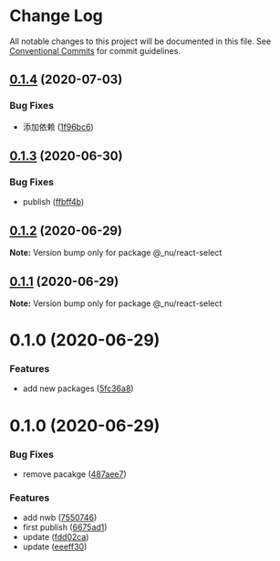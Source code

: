 # Change Log

All notable changes to this project will be documented in this file.
See [Conventional Commits](https://conventionalcommits.org) for commit guidelines.

## [0.1.4](https://github.com/nu-system/react-select/compare/@_nu/react-select@0.1.3...@_nu/react-select@0.1.4) (2020-07-03)


### Bug Fixes

* 添加依赖 ([1f96bc6](https://github.com/nu-system/react-select/commit/1f96bc6d0df16f6b25fb34dcb6df0f811d521056))





## [0.1.3](https://github.com/nu-system/react-select/compare/@_nu/react-select@0.1.2...@_nu/react-select@0.1.3) (2020-06-30)


### Bug Fixes

* publish ([ffbff4b](https://github.com/nu-system/react-select/commit/ffbff4b834614ca542bc20be3509f12c6886e09a))





## [0.1.2](https://github.com/nu-system/react-select/compare/@_nu/react-select@0.1.1...@_nu/react-select@0.1.2) (2020-06-29)

**Note:** Version bump only for package @_nu/react-select





## [0.1.1](https://github.com/nu-system/react-select/compare/@_nu/react-select@0.1.0...@_nu/react-select@0.1.1) (2020-06-29)

**Note:** Version bump only for package @_nu/react-select





# 0.1.0 (2020-06-29)


### Features

* add new packages ([5fc36a8](https://github.com/nu-system/react-select/commit/5fc36a83bfba9be335434f98abd211549864d5cd))





# 0.1.0 (2020-06-29)

### Bug Fixes

- remove pacakge ([487aee7](https://github.com/nu-system/react-select/commit/487aee74684b02bdedf54c3d20610488e19188ae))

### Features

- add nwb ([7550746](https://github.com/nu-system/react-select/commit/7550746cb6838165521f67729bf11d8f0885640f))
- first publish ([6675ad1](https://github.com/nu-system/react-select/commit/6675ad1be1df5b9b7e154f0c44636ae549f6ac5b))
- update ([fdd02ca](https://github.com/nu-system/react-select/commit/fdd02cab6b76550c94ed7c4b1472bec7d6878bed))
- update ([eeeff30](https://github.com/nu-system/react-select/commit/eeeff30e015bd171650439e85ccd71a0c3d8a797))
